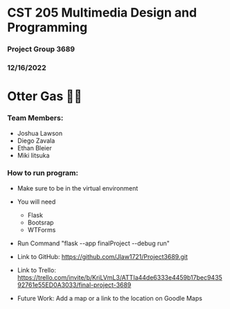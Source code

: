   # CST 205 Multimedia Design and Programming 
  ### Project Group 3689
  ### 12/16/2022
  # Otter Gas 🦦⛽
  ### Team Members: 
  - Joshua Lawson 
  - Diego Zavala 
  - Ethan Bleier
  - Miki Iitsuka

  ### How to run program: 
  - Make sure to be in the virtual environment 
  - You will need 
    - Flask 
    - Bootsrap
    - WTForms 
  - Run Command "flask --app finalProject --debug run"

  - Link to GitHub: https://github.com/Jlaw1721/Project3689.git
  - Link to Trello: https://trello.com/invite/b/KriLVmL3/ATTIa44de6333e4459b17bec943592761e55ED0A3033/final-project-3689
  - Future Work: Add a map or a link to the location on Goodle Maps
